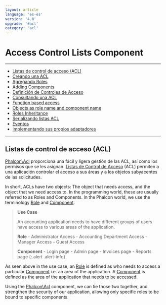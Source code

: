 ```yaml
---
layout: article
language: 'es-es'
version: '4.0'
upgrade: '#acl'
category: 'acl'
---
```

# Access Control Lists Component

* * *

- [Listas de control de acceso (ACL)](acl-overview)
- [Creando una ACL](acl-setup)
- [Agregando Roles](acl-adding-roles)
- [Adding Components](acl-adding-components)
- [Definición de Controles de Acceso](acl-access-controls)
- [Consultando una ACL](acl-querying)
- [Function based access](acl-function-based-access)
- [Objects as role name and component name](acl-objects)
- [Roles Inheritance](acl-roles-inheritance)
- [Serializando listas ACL](acl-serialization)
- [Eventos](acl-events)
- [Implementando sus propios adaptadores](acl-custom-adapters)

* * *

## Listas de control de acceso (ACL)

[Phalcon\Acl](api/Phalcon_Acl) proporciona una fácil y ligera gestión de las ACL, así como los permisos que se les asignan. [Listas de Control de Acceso](https://en.wikipedia.org/wiki/Access_control_list) (ACL) permiten a una aplicación controlar el acceso a sus áreas y a los objetos subyacentes de las solicitudes.

In short, ACLs have two objects: The object that needs access, and the object that we need access to. In the programming world, these are usually referred to as Roles and Components. In the Phalcon world, we use the terminology [Role](api/Phalcon_Acl_Role) and [Component](api/Phalcon_Acl_Component).

> **Use Case**
> 
> An accounting application needs to have different groups of users have access to various areas of the application.
> 
> **Role** - Administrator Access - Accounting Department Access - Manager Access - Guest Access
> 
> **Component** - Login page - Admin page - Invoices page - Reports page
{:.alert .alert-info}

As seen above in the use case, an [Role](api/Phalcon_Acl_Role) is defined as who needs to access a particular [Component](api/Phalcon_Acl_Component) i.e. an area of the application. A [Component](api/Phalcon_Acl_Component) is defined as the area of the application that needs to be accessed.

Using the [Phalcon\Acl](api/Phalcon_Acl) component, we can tie those two together, and strengthen the security of our application, allowing only specific roles to be bound to specific components.